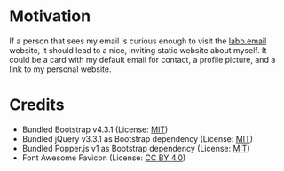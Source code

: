 # Motivation

If a person that sees my email is curious enough to visit the [labb.email](https://labb.email "LABB Email") website, it should lead to a nice, inviting static website about myself. It could be a card with my default email for contact, a profile picture, and a link to my personal website.

# Credits
* Bundled Bootstrap v4.3.1 (License: [MIT](https://opensource.org/licenses/MIT "MIT"))
* Bundled jQuery v3.3.1 as Bootstrap dependency (License: [MIT](https://opensource.org/licenses/MIT "MIT"))
* Bundled Popper.js v1 as Bootstrap dependency (License: [MIT](https://opensource.org/licenses/MIT "MIT"))
* Font Awesome Favicon (License: [CC BY 4.0](https://creativecommons.org/licenses/by/4.0/ "CC BY 4.0"))
